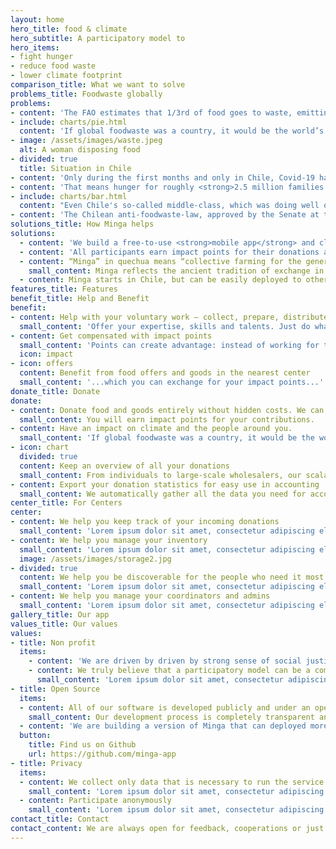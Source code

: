 ```yaml
---
layout: home
hero_title: food & climate
hero_subtitle: A participatory model to
hero_items:
- fight hunger
- reduce food waste
- lower climate footprint
comparison_title: What we want to solve
problems_title: Foodwaste globally
problems:
- content: 'The FAO estimates that 1/3rd of food goes to waste, emitting 6% of global GHG.'
- include: charts/pie.html
  content: 'If global foodwaste was a country, it would be the world’s third-biggest polluter. If organic waste is not adequately composted, it generates highly polluting methane gas in the landfill.'
- image: /assets/images/waste.jpeg
  alt: A woman disposing food
- divided: true
  title: Situation in Chile
- content: 'Only during the first months and only in Chile, Covid-19 has already left 2.5 Million people unemployed.'
- content: 'That means hunger for roughly <strong>2.5 million families.</strong>.'
- include: charts/bar.html
  content: "Even Chile's so-called middle-class, which was doing well on paper but highly indebted, is losing everything they've ever had to the creditors."
- content: 'The Chilean anti-foodwaste-law, approved by the Senate at the beginning of August and now waiting to pass in Congress is in danger of being rejected, and supermarkets keep destroying food.'
solutions_title: How Minga helps
solutions:
  - content: 'We build a free-to-use <strong>mobile app</strong> and cloud platform, that people for their climate- and community-friendly action.<br>Users can discover food offerings, help preparing food or do other voluntary work, whereas individuals and businesses can donate goods.'
  - content: 'All participants earn impact points for their donations and voluntary work These points can be either claimed by the person or donated to others who might not have the chance to contribute'
  - content: “Minga” in quechua means “collective farming for the general benefit of the tribe”.
    small_content: Minga reflects the ancient tradition of exchange in a non-monetary system, but adapted to today’s reality.
  - content: Minga starts in Chile, but can be easily deployed to other countries all around the world.
features_title: Features
benefit_title: Help and Benefit
benefit:
- content: Help with your voluntary work – collect, prepare, distribute food or goods, or help in centers
  small_content: 'Offer your expertise, skills and talents. Just do what you love: no matter if you’re a superb cook, swift bike messenger, patient teacher and homework supervisor, great psychologist, doctor or lawyer, experienced bicycle repairer, efficient coordinator, or if friends say you’re on the phone all day anyway: we need you.'
- content: Get compensated with impact points
  small_content: 'Points can create advantage: instead of working for the usual 3 EUR/hour, taking the $ to the supermarket and coming home with 2 kilos of bread, in our model you get e.g. 2 liters of milk with today’s expiry date on it, 4 kilos of ripe fruit and veggies and if you save up some more points, even that much-needed winter jacket or your phone cards.'
  icon: impact
- icon: offers
  content: Benefit from food offers and goods in the nearest center
  small_content: '...which you can exchange for your impact points...'
donate_title: Donate
donate:
- content: Donate food and goods entirely without hidden costs. We can take care of pick up and collection.
  small_content: You will earn impact points for your contributions.
- content: Have an impact on climate and the people around you.
  small_content: 'If global foodwaste was a country, it would be the world’s third-biggest polluter. If organic waste is not adequately composted, it generates highly polluting methane gas in the landfill.'
- icon: chart
  divided: true
  content: Keep an overview of all your donations
  small_content: From individuals to large-scale wholesalers, our scalable solution helps you track your donations and deliveries.
- content: Export your donation statistics for easy use in accounting
  small_content: We automatically gather all the data you need for accounting and 
center_title: For Centers
center:
- content: We help you keep track of your incoming donations
  small_content: 'Lorem ipsum dolor sit amet, consectetur adipiscing elit, sed do eiusmod tempor incididunt ut labore et dolore magna.'
- content: We help you manage your inventory
  small_content: 'Lorem ipsum dolor sit amet, consectetur adipiscing elit, sed do eiusmod tempor incididunt ut labore et dolore magna.'
  image: /assets/images/storage2.jpg
- divided: true
  content: We help you be discoverable for the people who need it most
  small_content: 'Lorem ipsum dolor sit amet, consectetur adipiscing elit, sed do eiusmod tempor incididunt ut labore et dolore magna.'
- content: We help you manage your coordinators and admins
  small_content: 'Lorem ipsum dolor sit amet, consectetur adipiscing elit, sed do eiusmod tempor incididunt ut labore et dolore magna.'
gallery_title: Our app
values_title: Our values
values: 
- title: Non profit
  items:
    - content: 'We are driven by driven by strong sense of social justice and our wish is to mitigate the impact of hunger caused by Covid-19 and inequality.'
    - content: We truly believe that a participatory model can be a compliment to assistential models.
      small_content: 'Lorem ipsum dolor sit amet, consectetur adipiscing elit, sed do eiusmod tempor incididunt ut labore et dolore magna.'
- title: Open Source
  items:
  - content: All of our software is developed publicly and under an open source license.
    small_content: Our development process is completely transparent and our software license is the GNU Affero General Public License v3.
  - content: 'We are building a version of Minga that can deployed more easily is and is also cloud vendor independent.<br><a href="https://github.com/minga-app/roadmap">See our development roadmap</a>.'
  button:
    title: Find us on Github
    url: https://github.com/minga-app
- title: Privacy
  items: 
  - content: We collect only data that is necessary to run the service.
    small_content: 'Lorem ipsum dolor sit amet, consectetur adipiscing elit, sed do eiusmod tempor incididunt ut labore et dolore magna.'
  - content: Participate anonymously
    small_content: 'Lorem ipsum dolor sit amet, consectetur adipiscing elit, sed do eiusmod tempor incididunt ut labore et dolore magna.'
contact_title: Contact
contact_content: We are always open for feedback, cooperations or just questions. Don't hesitate to contact us.
---
```

